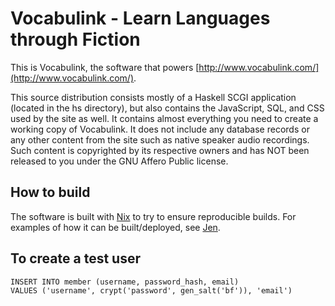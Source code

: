 # Vocabulink - Learn Languages through Fiction

This is Vocabulink, the software that powers [http://www.vocabulink.com/](http://www.vocabulink.com/).

This source distribution consists mostly of a Haskell SCGI application (located in the hs directory), but also contains the JavaScript, SQL, and CSS used by the site as well. It contains almost everything you need to create a working copy of Vocabulink. It does not include any database records or any other content from the site such as native speaker audio recordings. Such content is copyrighted by its respective owners and has NOT been released to you under the GNU Affero Public license.

## How to build

The software is built with [Nix](http://nixos.org/nix/) to try to ensure reproducible builds. For examples of how it can be built/deployed, see [Jen](https://github.com/jekor/jen/blob/master/jen.nix).

## To create a test user

```
INSERT INTO member (username, password_hash, email)
VALUES ('username', crypt('password', gen_salt('bf')), 'email')
```
